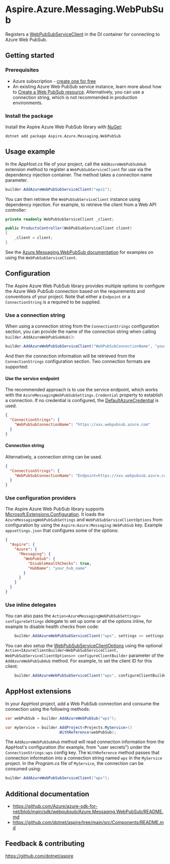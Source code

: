 # Aspire.Azure.Messaging.WebPubSub

Registers a [WebPubSubServiceClient](https://learn.microsoft.com/dotnet/api/azure.messaging.webpubsub.webpubsubserviceclient) in the DI container for connecting to Azure Web PubSub.

## Getting started

### Prerequisites

- Azure subscription - [create one for free](https://azure.microsoft.com/free/)
- An existing Azure Web PubSub service instance, learn more about how to [Create a Web PubSub resource](https://learn.microsoft.com/azure/azure-web-pubsub/howto-develop-create-instance). Alternatively, you can use a connection string, which is not recommended in production environments.

### Install the package

Install the Aspire Azure Web PubSub library with [NuGet](https://www.nuget.org):

```dotnetcli
dotnet add package Aspire.Azure.Messaging.WebPubSub
```

## Usage example

In the _AppHost.cs_ file of your project, call the `AddAzureWebPubSubHub` extension method to register a `WebPubSubServiceClient` for use via the dependency injection container. The method takes a connection name parameter.

```csharp
builder.AddAzureWebPubSubServiceClient("wps1");
```

You can then retrieve the `WebPubSubServiceClient` instance using dependency injection. For example, to retrieve the client from a Web API controller:

```csharp
private readonly WebPubSubServiceClient _client;

public ProductsController(WebPubSubServiceClient client)
{
    _client = client;
}
```

See the [Azure.Messaging.WebPubSub documentation](https://github.com/Azure/azure-sdk-for-net/blob/main/sdk/webpubsub/Azure.Messaging.WebPubSub/README.md) for examples on using the `WebPubSubServiceClient`.

## Configuration

The Aspire Azure Web PubSub library provides multiple options to configure the Azure Web PubSub connection based on the requirements and conventions of your project. Note that either a `Endpoint` or a `ConnectionString` is a required to be supplied.

### Use a connection string

When using a connection string from the `ConnectionStrings` configuration section, you can provide the name of the connection string when calling `builder.AddAzureWebPubSubHub()`:

```csharp
builder.AddAzureWebPubSubServiceClient("WebPubSubConnectionName", "your_hub_name");
```

And then the connection information will be retrieved from the `ConnectionStrings` configuration section. Two connection formats are supported:

#### Use the service endpoint

The recommended approach is to use the service endpoint, which works with the `AzureMessagingWebPubSubSettings.Credential` property to establish a connection. If no credential is configured, the [DefaultAzureCredential](https://learn.microsoft.com/dotnet/api/azure.identity.defaultazurecredential) is used.

```json
{
  "ConnectionStrings": {
    "WebPubSubConnectionName": "https://xxx.webpubsub.azure.com"
  }
}
```

#### Connection string

Alternatively, a connection string can be used.

```json
{
  "ConnectionStrings": {
    "WebPubSubConnectionName": "Endpoint=https://xxx.webpubsub.azure.com;AccessKey==xxxxxxx"
  }
}
```

### Use configuration providers

The Aspire Azure Web PubSub library supports [Microsoft.Extensions.Configuration](https://learn.microsoft.com/dotnet/api/microsoft.extensions.configuration). It loads the `AzureMessagingWebPubSubSettings` and `WebPubSubServiceClientOptions` from configuration by using the `Aspire:Azure:Messaging:WebPubSub` key. Example `appsettings.json` that configures some of the options:

```json
{
  "Aspire": {
    "Azure": {
      "Messaging": {
        "WebPubSub": {
          "DisableHealthChecks": true,
          "HubName": "your_hub_name"
        }
      }
    }
  }
}
```

### Use inline delegates

You can also pass the `Action<AzureMessagingWebPubSubSettings> configureSettings` delegate to set up some or all the options inline, for example to disable health checks from code:

```csharp
    builder.AddAzureWebPubSubServiceClient("wps", settings => settings.DisableHealthChecks = true);
```

You can also setup the [WebPubSubServiceClientOptions](https://learn.microsoft.com/dotnet/api/azure.messaging.WebPubSub.WebPubSubServiceClientoptions) using the optional `Action<IAzureClientBuilder<WebPubSubServiceClient, WebPubSubServiceClientOptions>> configureClientBuilder` parameter of the `AddAzureWebPubSubHub` method. For example, to set the client ID for this client:

```csharp
    builder.AddAzureWebPubSubServiceClient("wps", configureClientBuilder: clientBuilder => clientBuilder.ConfigureOptions(options => options.Retry.MaxRetries = 5));
```

## AppHost extensions

In your AppHost project, add a Web PubSub connection and consume the connection using the following methods:

```csharp
var webPubSub = builder.AddAzureWebPubSub("wps");

var myService = builder.AddProject<Projects.MyService>()
                       .WithReference(webPubSub);
```

The `AddAzureWebPubSubHub` method will read connection information from the AppHost's configuration (for example, from "user secrets") under the `ConnectionStrings:wps` config key. The `WithReference` method passes that connection information into a connection string named `wps` in the `MyService` project. In the _Program.cs_ file of `MyService`, the connection can be consumed using:

```csharp
builder.AddAzureWebPubSubServiceClient("wps");
```

## Additional documentation

* https://github.com/Azure/azure-sdk-for-net/blob/main/sdk/webpubsub/Azure.Messaging.WebPubSub/README.md
* https://github.com/dotnet/aspire/tree/main/src/Components/README.md

## Feedback & contributing

https://github.com/dotnet/aspire
